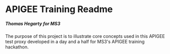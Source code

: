 # APIGEE Training Readme

##### Thomas Hegarty for MS3

The purpose of this project is to illustrate core concepts used in this APIGEE test proxy developed in a day and a half for MS3's APIGEE training hackathon.

